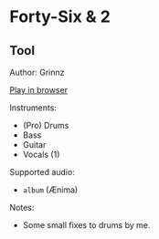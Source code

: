# Forty\-Six & 2

## Tool

Author: Grinnz

[Play in browser](http://pages.cs.wisc.edu/~tolly/customs/tool/forty-six-and-2)

Instruments:

  * (Pro) Drums
  * Bass
  * Guitar
  * Vocals (1)

Supported audio:

  * `album` (Ænima)

Notes:

  * Some small fixes to drums by me.

